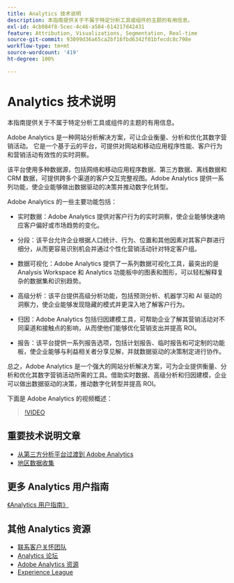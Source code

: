 ```yaml
---
title: Analytics 技术说明
description: 本指南提供关于不属于特定分析工具或组件的主题的有用信息。
exl-id: 4cb084f8-5cec-4c46-a584-614217d42431
feature: Attribution, Visualizations, Segmentation, Real-time
source-git-commit: 93099d36a65ca2bf16fbd6342f01bfecdc8c798e
workflow-type: tm+mt
source-wordcount: '419'
ht-degree: 100%

---
```


# Analytics 技术说明

本指南提供关于不属于特定分析工具或组件的主题的有用信息。

Adobe Analytics 是一种网站分析解决方案，可让企业衡量、分析和优化其数字营销活动。 它是一个基于云的平台，可提供对网站和移动应用程序性能、客户行为和营销活动有效性的实时洞察。

该平台使用多种数据源，包括网络和移动应用程序数据、第三方数据、离线数据和 CRM 数据，可提供跨多个渠道的客户交互完整视图。Adobe Analytics 提供一系列功能，使企业能够做出数据驱动的决策并推动数字化转型。

Adobe Analytics 的一些主要功能包括：

* 实时数据：Adobe Analytics 提供对客户行为的实时洞察，使企业能够快速响应客户偏好或市场趋势的变化。

* 分段：该平台允许企业根据人口统计、行为、位置和其他因素对其客户群进行细分，从而更容易识别机会并通过个性化营销活动针对特定客户组。

* 数据可视化：Adobe Analytics 提供了一系列数据可视化工具，最突出的是 Analysis Workspace 和 Analytics 功能板中的图表和图形，可以轻松解释复杂的数据集和识别趋势。

* 高级分析：该平台提供高级分析功能，包括预测分析、机器学习和 AI 驱动的洞察力，使企业能够发现隐藏的模式并更深入地了解客户行为。

* 归因：Adobe Analytics 包括归因建模工具，可帮助企业了解其营销活动对不同渠道和接触点的影响，从而使他们能够优化营销支出并提高 ROI。

* 报告：该平台提供一系列报告选项，包括计划报告、临时报告和可定制的功能板，使企业能够与利益相关者分享见解，并就数据驱动的决策制定进行协作。

总之，Adobe Analytics 是一个强大的网站分析解决方案，可为企业提供衡量、分析和优化其数字营销活动所需的工具。借助实时数据、高级分析和归因建模，企业可以做出数据驱动的决策，推动数字化转型并提高 ROI。

下面是 Adobe Analytics 的视频概述：

>[!VIDEO](https://video.tv.adobe.com/v/27429/?quality=12)

## 重要技术说明文章

* [从第三方分析平台过渡到 Adobe Analytics](ga-to-aa/home.md)
* [地区数据收集](/help/technotes/rdc/regional-data-collection.md)

## 更多 Analytics 用户指南

[《Analytics 用户指南》](https://experienceleague.adobe.com/docs/analytics.html)

## 其他 Analytics 资源

* [联系客户关怀团队](https://experienceleague.adobe.com/?support-solution=Analytics#support)
* [Analytics 论坛](https://forums.adobe.com/community/experience-cloud/analytics-cloud/analytics)
* [Adobe Analytics 资源](https://forums.adobe.com/message/10660755)
* [Experience League](https://landing.adobe.com/experience-league/)

